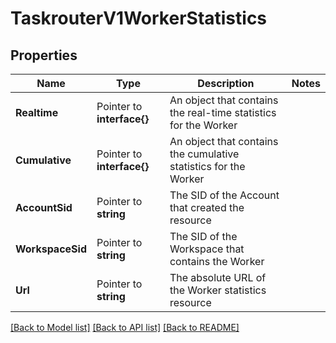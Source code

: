 # TaskrouterV1WorkerStatistics

## Properties

Name | Type | Description | Notes
------------ | ------------- | ------------- | -------------
**Realtime** | Pointer to **interface{}** | An object that contains the real-time statistics for the Worker |
**Cumulative** | Pointer to **interface{}** | An object that contains the cumulative statistics for the Worker |
**AccountSid** | Pointer to **string** | The SID of the Account that created the resource |
**WorkspaceSid** | Pointer to **string** | The SID of the Workspace that contains the Worker |
**Url** | Pointer to **string** | The absolute URL of the Worker statistics resource |

[[Back to Model list]](../README.md#documentation-for-models) [[Back to API list]](../README.md#documentation-for-api-endpoints) [[Back to README]](../README.md)


